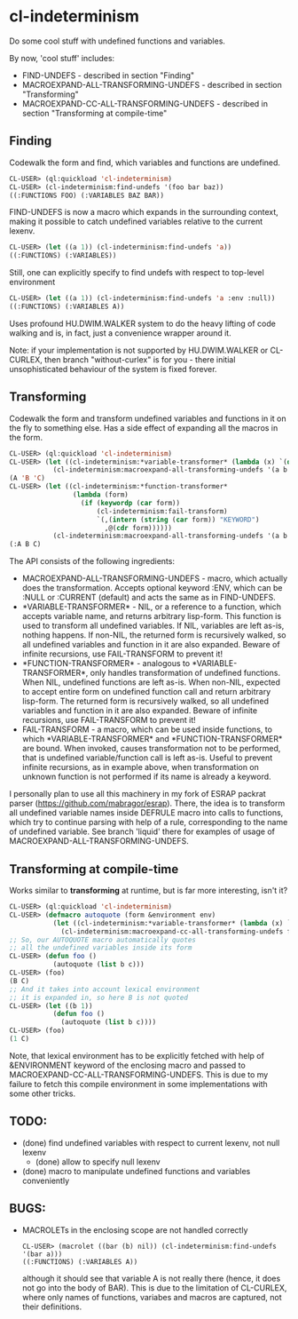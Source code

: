 cl-indeterminism
================

Do some cool stuff with undefined functions and variables.

By now, 'cool stuff' includes:
  - FIND-UNDEFS - described in section "Finding"
  - MACROEXPAND-ALL-TRANSFORMING-UNDEFS - described in section "Transforming"
  - MACROEXPAND-CC-ALL-TRANSFORMING-UNDEFS - described in section "Transforming at compile-time"

Finding
-------

Codewalk the form and find, which variables and functions are undefined.

```lisp
CL-USER> (ql:quickload 'cl-indeterminism)
CL-USER> (cl-indeterminism:find-undefs '(foo bar baz))
((:FUNCTIONS FOO) (:VARIABLES BAZ BAR))
```

FIND-UNDEFS is now a macro which expands in the surrounding context, making it possible to
catch undefined variables relative to the current lexenv.

```lisp
CL-USER> (let ((a 1)) (cl-indeterminism:find-undefs 'a))
((:FUNCTIONS) (:VARIABLES))
```

Still, one can explicitly specify to find undefs with respect to top-level environment

```lisp
CL-USER> (let ((a 1)) (cl-indeterminism:find-undefs 'a :env :null))
((:FUNCTIONS) (:VARIABLES A))
```

Uses profound HU.DWIM.WALKER system to do the heavy lifting of code walking
and is, in fact, just a convenience wrapper around it.

Note: if your implementation is not supported by HU.DWIM.WALKER or CL-CURLEX,
then branch "without-curlex" is for you - there initial unsophisticated behaviour
 of the system is fixed forever.


Transforming
------------

Codewalk the form and transform undefined variables and functions in it on the fly to something else.
Has a side effect of expanding all the macros in the form.

```lisp
CL-USER> (ql:quickload 'cl-indeterminism)
CL-USER> (let ((cl-indeterminism:*variable-transformer* (lambda (x) `(quote ,x))))
           (cl-indeterminism:macroexpand-all-transforming-undefs '(a b c)))
(A 'B 'C)
CL-USER> (let ((cl-indeterminism:*function-transformer*
                (lambda (form)
                  (if (keywordp (car form))
                      (cl-indeterminism:fail-transform)
                      `(,(intern (string (car form)) "KEYWORD")
                        ,@(cdr form))))))
           (cl-indeterminism:macroexpand-all-transforming-undefs '(a b c)))
(:A B C)
```

The API consists of the following ingredients:

  - MACROEXPAND-ALL-TRANSFORMING-UNDEFS - macro, which actually does the transformation.
    Accepts optional keyword :ENV, which can be :NULL or :CURRENT (default) and acts the same as in FIND-UNDEFS.
  - \*VARIABLE-TRANSFORMER\* - NIL, or a reference to a function, which accepts variable name, and
    returns arbitrary lisp-form.
    This function is used to transform all undefined variables. If NIL, variables are left as-is, nothing happens.
    If non-NIL, the returned form is recursively walked, so all undefined variables and
    function in it are also expanded. Beware of infinite recursions, use FAIL-TRANSFORM to prevent it!
  - \*FUNCTION-TRANSFORMER\* - analogous to \*VARIABLE-TRANSFORMER\*, only handles transformation of
    undefined functions. When NIL, undefined functions are left as-is.
    When non-NIL, expected to accept entire form on undefined function call and return arbitrary lisp-form.
    The returned form is recursively walked, so all undefined variables and
    function in it are also expanded. Beware of infinite recursions, use FAIL-TRANSFORM to prevent it!
  - FAIL-TRANSFORM - a macro, which can be used inside functions, to which \*VARIABLE-TRANSFORMER\* and
    \*FUNCTION-TRANSFORMER\* are bound.
    When invoked, causes transformation not to be performed, that is undefined variable/function call is left
    as-is. Useful to prevent infinite recursions, as in example above, when transformation on
    unknown function is not performed if its name is already a keyword.

I personally plan to use all this machinery in my fork of ESRAP packrat parser (https://github.com/mabragor/esrap).
There, the idea is to transform all undefined variable names inside DEFRULE macro into calls to functions,
which try to continue parsing with help of a rule, corresponding to the name of undefined variable.
See branch 'liquid' there for examples of usage of MACROEXPAND-ALL-TRANSFORMING-UNDEFS.

Transforming at compile-time
----------------------------

Works similar to **transforming** at runtime, but is far more interesting, isn't it?

```lisp
CL-USER> (ql:quickload 'cl-indeterminism)
CL-USER> (defmacro autoquote (form &environment env)
           (let ((cl-indeterminism:*variable-transformer* (lambda (x) `(quote ,x))))
             (cl-indeterminism:macroexpand-cc-all-transforming-undefs form :env env)))
;; So, our AUTOQUOTE macro automatically quotes
;; all the undefined variables inside its form
CL-USER> (defun foo ()
           (autoquote (list b c)))
CL-USER> (foo)
(B C)
;; And it takes into account lexical environment
;; it is expanded in, so here B is not quoted
CL-USER> (let ((b 1))
           (defun foo ()
             (autoquote (list b c))))
CL-USER> (foo)
(1 C)
```

Note, that lexical environment has to be explicitly fetched with help of &ENVIRONMENT keyword
of the enclosing macro and passed to MACROEXPAND-CC-ALL-TRANSFORMING-UNDEFS.
This is due to my failure to fetch this compile environment in some implementations
with some other tricks.

TODO:
-----

  - (done) find undefined variables with respect to current lexenv, not null lexenv
    - (done) allow to specify null lexenv
  - (done) macro to manipulate undefined functions and variables conveniently

BUGS:
-----

  - MACROLETs in the enclosing scope are not handled correctly

        CL-USER> (macrolet ((bar (b) nil)) (cl-indeterminism:find-undefs '(bar a)))
        ((:FUNCTIONS) (:VARIABLES A))

    although it should see that variable A is not really there
    (hence, it does not go into the body of BAR). This is due to the limitation of
    CL-CURLEX, where only names of functions, variabes and macros are captured, not their
    definitions.

